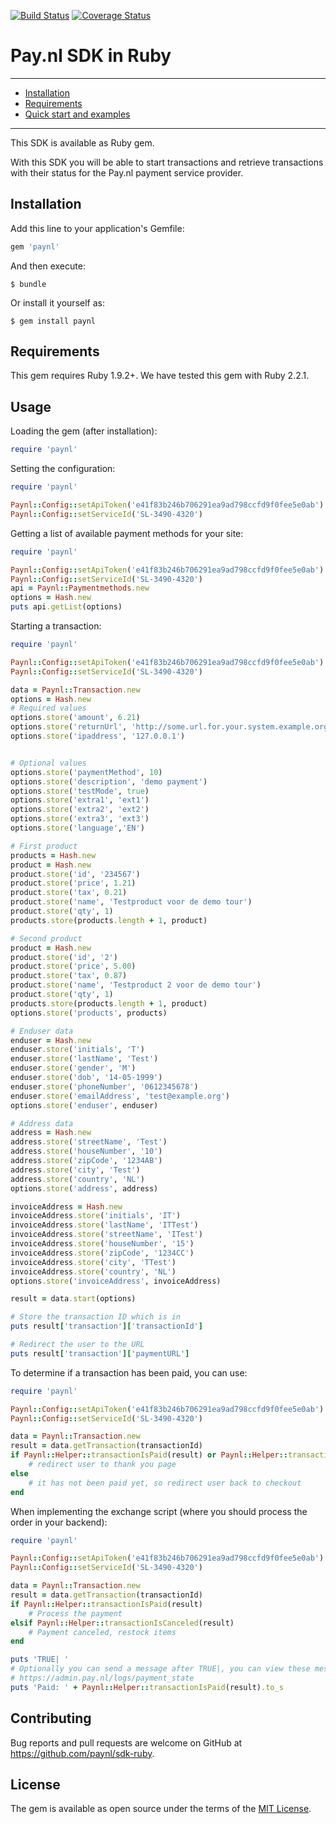 [![Build Status](https://travis-ci.org/paynl/ruby-sdk.svg?branch=master)](https://travis-ci.org/paynl/ruby-sdk) [![Coverage Status](https://coveralls.io/repos/github/paynl/ruby-sdk/badge.svg?branch=master)](https://coveralls.io/github/paynl/ruby-sdk?branch=master)
# Pay.nl SDK in Ruby

---

- [Installation](#installation)
- [Requirements](#requirements)
- [Quick start and examples](#quick-start-and-examples)

---

This SDK is available as Ruby gem. 

With this SDK you will be able to start transactions and retrieve transactions with their status for the Pay.nl payment service provider.

## Installation

Add this line to your application's Gemfile:

```ruby
gem 'paynl'
```

And then execute:

    $ bundle

Or install it yourself as:

    $ gem install paynl

## Requirements
This gem requires Ruby 1.9.2+.
We have tested this gem with Ruby 2.2.1.

## Usage

Loading the gem (after installation):
```ruby
require 'paynl'
```

Setting the configuration:
```ruby
require 'paynl'

Paynl::Config::setApiToken('e41f83b246b706291ea9ad798ccfd9f0fee5e0ab')
Paynl::Config::setServiceId('SL-3490-4320')
```

Getting a list of available payment methods for your site:
```ruby
require 'paynl'

Paynl::Config::setApiToken('e41f83b246b706291ea9ad798ccfd9f0fee5e0ab')
Paynl::Config::setServiceId('SL-3490-4320')
api = Paynl::Paymentmethods.new
options = Hash.new
puts api.getList(options)
```

Starting a transaction:
```ruby
require 'paynl'

Paynl::Config::setApiToken('e41f83b246b706291ea9ad798ccfd9f0fee5e0ab')
Paynl::Config::setServiceId('SL-3490-4320')

data = Paynl::Transaction.new
options = Hash.new
# Required values
options.store('amount', 6.21)
options.store('returnUrl', 'http://some.url.for.your.system.example.org/visitor-return-after-payment')
options.store('ipaddress', '127.0.0.1')


# Optional values
options.store('paymentMethod', 10)
options.store('description', 'demo payment')
options.store('testMode', true)
options.store('extra1', 'ext1')
options.store('extra2', 'ext2')
options.store('extra3', 'ext3')
options.store('language','EN')

# First product
products = Hash.new
product = Hash.new
product.store('id', '234567')
product.store('price', 1.21)
product.store('tax', 0.21)
product.store('name', 'Testproduct voor de demo tour')
product.store('qty', 1)
products.store(products.length + 1, product)

# Second product
product = Hash.new
product.store('id', '2')
product.store('price', 5.00)
product.store('tax', 0.87)
product.store('name', 'Testproduct 2 voor de demo tour')
product.store('qty', 1)
products.store(products.length + 1, product)
options.store('products', products)

# Enduser data
enduser = Hash.new
enduser.store('initials', 'T')
enduser.store('lastName', 'Test')
enduser.store('gender', 'M')
enduser.store('dob', '14-05-1999')
enduser.store('phoneNumber', '0612345678')
enduser.store('emailAddress', 'test@example.org')
options.store('enduser', enduser)

# Address data
address = Hash.new
address.store('streetName', 'Test')
address.store('houseNumber', '10')
address.store('zipCode', '1234AB')
address.store('city', 'Test')
address.store('country', 'NL')
options.store('address', address)

invoiceAddress = Hash.new
invoiceAddress.store('initials', 'IT')
invoiceAddress.store('lastName', 'ITTest')
invoiceAddress.store('streetName', 'ITest')
invoiceAddress.store('houseNumber', '15')
invoiceAddress.store('zipCode', '1234CC')
invoiceAddress.store('city', 'TTest')
invoiceAddress.store('country', 'NL')
options.store('invoiceAddress', invoiceAddress)

result = data.start(options)

# Store the transaction ID which is in
puts result['transaction']['transactionId']

# Redirect the user to the URL
puts result['transaction']['paymentURL']
```

To determine if a transaction has been paid, you can use:
```ruby
require 'paynl'

Paynl::Config::setApiToken('e41f83b246b706291ea9ad798ccfd9f0fee5e0ab')
Paynl::Config::setServiceId('SL-3490-4320')

data = Paynl::Transaction.new
result = data.getTransaction(transactionId)
if Paynl::Helper::transactionIsPaid(result) or Paynl::Helper::transactionIsPending(result)
    # redirect user to thank you page
else
    # it has not been paid yet, so redirect user back to checkout
end
```

When implementing the exchange script (where you should process the order in your backend):
```ruby
require 'paynl'

Paynl::Config::setApiToken('e41f83b246b706291ea9ad798ccfd9f0fee5e0ab')
Paynl::Config::setServiceId('SL-3490-4320')

data = Paynl::Transaction.new
result = data.getTransaction(transactionId)
if Paynl::Helper::transactionIsPaid(result)
    # Process the payment
elsif Paynl::Helper::transactionIsCanceled(result)
    # Payment canceled, restock items
end

puts 'TRUE| ' 
# Optionally you can send a message after TRUE|, you can view these messages in the logs.
# https://admin.pay.nl/logs/payment_state
puts 'Paid: ' + Paynl::Helper::transactionIsPaid(result).to_s
```

## Contributing

Bug reports and pull requests are welcome on GitHub at https://github.com/paynl/sdk-ruby.


## License

The gem is available as open source under the terms of the [MIT License](http://opensource.org/licenses/MIT).
